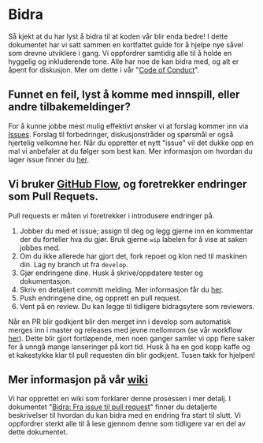 # Bidra

Så kjekt at du har lyst å bidra til at koden vår blir enda bedre! I dette dokumentet har vi satt sammen en kortfattet guide for å hjelpe nye såvel som drevne utviklere i gang. Vi oppfordrer samtidig alle til å holde en hyggelig og inkluderende tone. Alle har noe de kan bidra med, og alt er åpent for diskusjon. Mer om dette i vår "[Code of Conduct](https://github.com/SpareBank1/designsystem/blob/develop/CODE_OF_CONDUCT.md)".

## Funnet en feil, lyst å komme med innspill, eller andre tilbakemeldinger?

For å kunne jobbe mest mulig effektivt ønsker vi at forslag kommer inn via [Issues](https://github.com/SpareBank1/designsystem/issues). Forslag til forbedringer, diskusjonstråder og spørsmål er også hjertelig velkomne her. Når du oppretter et nytt "issue" vil det dukke opp en mal vi anbefaler at du følger som best kan. Mer informasjon om hvordan du lager issue finner du [her](https://github.com/SpareBank1/designsystem/wiki/Bidra:-Fra-issue-til-pull-request#issues).

## Vi bruker [GitHub Flow](<(https://guides.github.com/introduction/flow/)>), og foretrekker endringer som Pull Requets.

Pull requests er måten vi foretrekker i introdusere endringer på.

1. Jobber du med et issue; assign til deg og legg gjerne inn en kommentar der du forteller hva du gjør. Bruk gjerne `wip` labelen for å vise at saken jobbes med.
2. Om du ikke allerede har gjort det, fork repoet og klon ned til maskinen din. Lag ny branch ut fra `develop`.
3. Gjør endringene dine. Husk å skrive/oppdatere tester og dokumentasjon.
4. Skriv en detaljert committ melding. Mer informasjon får du [her](https://github.com/SpareBank1/designsystem/wiki/Bidra:-Fra-issue-til-pull-request#commit-meldinger).
5. Push endringene dine, og opprett en pull request.
6. Vent på en review. Du kan legge til tidligere bidragsytere som reviewers.

Når en PR blir godkjent blir den merget inn i develop som automatisk merges inn i master og releases med jevne mellomrom (se vår workflow [her](https://github.com/SpareBank1/designsystem/blob/develop/.github/workflows/release.yml)). Dette blir gjort fortløpende, men noen ganger samler vi opp flere saker for å unngå mange lanseringer på kort tid. Husk å ha en god kopp kaffe og et kakestykke klar til pull requesten din blir godkjent. Tusen takk for hjelpen!

## Mer informasjon på vår [wiki](https://github.com/SpareBank1/designsystem/wiki/)

Vi har opprettet en wiki som forklarer denne prosessen i mer detalj. I dokumentet "[Bidra: Fra issue til pull request](https://github.com/SpareBank1/designsystem/wiki/Bidra:-Fra-issue-til-pull-request)" finner du detaljerte beskrivelser til hvordan du kan bidra med en endring fra start til slutt. Vi oppfordrer sterkt alle til å lese gjennom denne som tidligere var en del av dette dokumentet.
